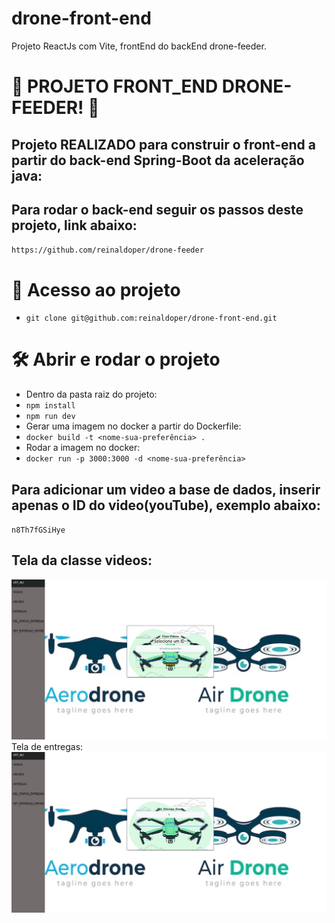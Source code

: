 # drone-front-end
Projeto ReactJs com Vite, frontEnd do backEnd drone-feeder.
# :construction: PROJETO FRONT_END DRONE-FEEDER! :construction:

## Projeto REALIZADO para construir o front-end a partir do back-end Spring-Boot da aceleração java:
## Para rodar o back-end seguir os passos deste projeto, link abaixo:
`https://github.com/reinaldoper/drone-feeder`
# 📁 Acesso ao projeto
- `git clone git@github.com:reinaldoper/drone-front-end.git`
# 🛠️ Abrir e rodar o projeto
- Dentro da pasta raiz do projeto:
- `npm install`
- `npm run dev`
- Gerar uma imagem no docker a partir do Dockerfile:
- `docker build -t <nome-sua-preferência> .`
- Rodar a imagem no docker:
- `docker run -p 3000:3000 -d <nome-sua-preferência>`
## Para adicionar um video a base de dados, inserir apenas o ID do video(youTube), exemplo abaixo:
`n8Th7fGSiHye`
## Tela da classe videos:
<img src="src/assets/image/drone.png" alt="image-login"/>
Tela de entregas:
<img src="src/assets/image/drone1.png" alt="image-login"/>
